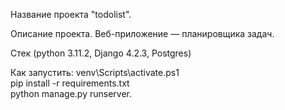 Название проекта "todolist".

Описание проекта. Веб-приложение — планировщика задач.

Стек (python 3.11.2, Django 4.2.3, Postgres)

Как запустить:
venv\Scripts\activate.ps1 \
pip install -r requirements.txt \
python manage.py runserver.
